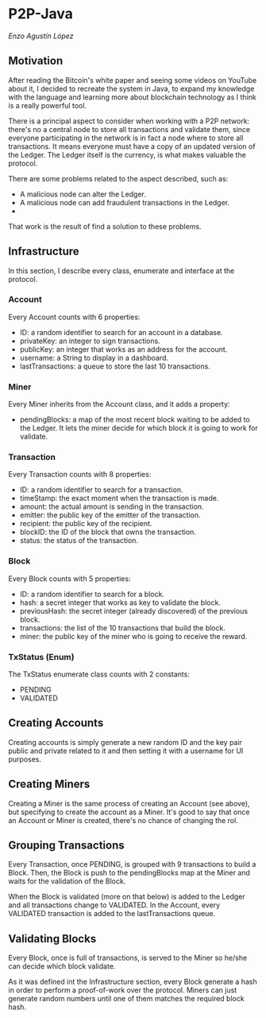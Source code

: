 # P2P-Java

*Enzo Agustín López*

## Motivation

After reading the Bitcoin's white paper and seeing some videos on YouTube about it,
I decided to recreate the system in Java, to expand my knowledge with the language and
learning more about blockchain technology as I think is a really powerful tool.

There is a principal aspect to consider when working with a P2P network: there's no a central node
to store all transactions and validate them, since everyone participating in the network is in fact
a node where to store all transactions. It means everyone must have a copy of an updated version of the Ledger.
The Ledger itself is the currency, is what makes valuable the protocol.

There are some problems related to the aspect described, such as:
* A malicious node can alter the Ledger.
* A malicious node can add fraudulent transactions in the Ledger.
* 

That work is the result of find a solution to these problems.

## Infrastructure

In this section, I describe every class, enumerate and interface at the protocol. 

### Account

Every Account counts with 6 properties:
* ID: a random identifier to search for an account in a database.
* privateKey: an integer to sign transactions.
* publicKey: an integer that works as an address for the account.
* username: a String to display in a dashboard.
* lastTransactions: a queue to store the last 10 transactions.

### Miner

Every Miner inherits from the Account class, and it adds a property:
* pendingBlocks: a map of the most recent block waiting to be added to the Ledger. It lets the miner
decide for which block it is going to work for validate.

### Transaction

Every Transaction counts with 8 properties:
* ID: a random identifier to search for a transaction.
* timeStamp: the exact moment when the transaction is made.
* amount: the actual amount is sending in the transaction.
* emitter: the public key of the emitter of the transaction.
* recipient: the public key of the recipient.
* blockID: the ID of the block that owns the transaction.
* status: the status of the transaction.

### Block

Every Block counts with 5 properties:
* ID: a random identifier to search for a block.
* hash: a secret integer that works as key to validate the block.
* previousHash: the secret integer (already discovered) of the previous block.
* transactions: the list of the 10 transactions that build the block.
* miner: the public key of the miner who is going to receive the reward.

### TxStatus (Enum)

The TxStatus enumerate class counts with 2 constants:
* PENDING
* VALIDATED

## Creating Accounts

Creating accounts is simply generate a new random ID and the key pair public and private
related to it and then setting it with a username for UI purposes.

## Creating Miners

Creating a Miner is the same process of creating an Account (see above), but specifying to create
the account as a Miner. It's good to say that once an Account or Miner is created, there's no chance of changing
the rol.

## Grouping Transactions

Every Transaction, once PENDING, is grouped with 9 transactions
to build a Block. Then, the Block is push to the pendingBlocks map at the Miner and waits for the validation
of the Block.

When the Block is validated (more on that below) is added to the Ledger and all transactions change to VALIDATED. In the Account, every VALIDATED transaction is added to
the lastTransactions queue.

## Validating Blocks

Every Block, once is full of transactions, is served to the Miner so he/she can decide
which block validate.

As it was defined int the Infrastructure section, every Block generate a hash in order to
perform a proof-of-work over the protocol. Miners can just generate random numbers until one of
them matches the required block hash.